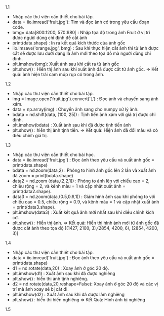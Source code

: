 1.1
- Nhập các thư viện cần thiết cho bài tập.
- data = iio.imread('fruit.jpg'): Tìm và đọc ảnh có trong yêu cầu đoạn code.
- bmg= data[800:1200, 570:980] : Nhập tọa độ trong ảnh Fruit ở vị trí được người dùng chỉ định để cắt ảnh
- print(data.shape) : In ra kết quả kích thước của ảnh gốc
- iio.imsave('orange.jpg', bmg) : Sau khi thực hiện cắt ảnh thì từ ảnh được cắt sẽ được lưu dưới dạng là ảnh mới theo tọa đồ mà người dùng chỉ định.
- plt.imshow(bmg): Xuất ảnh sau khi cắt ra từ ảnh gốc
- plt.show() : Hiển thị ảnh sau khi xuất ảnh đã được cắt từ ảnh gốc.
=> Kết quả: ảnh hiện trái cam múp rụp có trong ảnh. 

1.2
- Nhập các thư viện cần thiết cho bài tập.
- img = Image.open('fruit.jpg').convert('L') : Đọc ảnh và chuyển sang ảnh xám.
- data = np.array(img) : Chuyển ảnh sang cho numpy xử lý ảnh.
- bdata = nd.shift(data, (100, 25)) : Tịnh tiến ảnh xám với giá trị được chỉ định.
- plt.imshow(bdata) : Xuất ảnh sau khi đã được tịnh tiến ảnh 
- plt.show() : hiển thị ảnh tịnh tiến.
=> Kết quả: Hiện ảnh đã đổi màu và có điều chỉnh giá trị.

1.3
- Nhập các thư viện cần thiết cho bài học.
- data = iio.imread('fruit.jpg') : Đọc ảnh theo yêu cầu và xuất ảnh gốc = print(data.shape)
- bdata = nd.zoom(data,2) : Phóng to hình ảnh gốc lên 2 lần và xuất ảnh đã zoom = print(bdata.shape)
- data2 = nd.zoom (data,(2,2,1)) :  Phóng to ảnh lên với chiều cao = 2, chiều rộng = 2, và kênh màu = 1 và cập nhật xuất ảnh = print(data2.shape).
- data3 = nd.zoom(data,(0.5,0.9,1)) : Giảm hình ảnh sau khi phóng to với chiều cao = 0.5, chiều rộng = 0.9, và kênh màu = 1 và cập nhật xuất ảnh = print(data3.shape).
- plt.imshow(data3) : Xuất kết quả ảnh mới nhất sau khi điều chỉnh kích cỡ.
- plt.show() : Hiển thị ảnh.
=> Kết quả: Hiển thị hình ảnh mới từ ảnh gốc đã được cắt ảnh theo tọa độ [(1427, 2100, 3),(2854, 4200, 6), (2854, 4200, 3)]

1.4 
- Nhập các thư viện cần thiết cho bài tập.
- data = iio.imread('fruit.jpg') : Đọc ảnh theo yêu cầu và xuất ảnh gốc = print(data.shape)
- d1 = nd.rotate(data,20) : Xoay ảnh ở góc 20 độ.
- plt.imshow(d1) : Xuất ảnh sau khi đã được nghiêng 
- plt.show() : hiển thị ảnh tịnh nghiêng.
- d2 = nd.rotate(data,20,reshape=False): Xoay ảnh ở góc 20 độ và các vị trí mà ảnh xoay sẽ bị cắt đi.
- plt.imshow(d2) : Xuất ảnh sau khi đã được làm nghiêng 
- plt.show() : hiển thị hiển nghiêng
=> Kết Quả: Hình ảnh bị nghiêng

1.5




